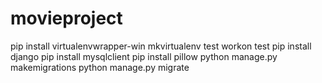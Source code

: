 # movieproject
pip install virtualenvwrapper-win
mkvirtualenv test
workon test
pip install django
pip install mysqlclient 
pip install pillow
python manage.py makemigrations
python manage.py migrate
